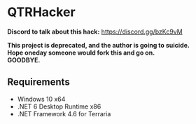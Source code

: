 # QTRHacker

**Discord to talk about this hack:** https://discord.gg/bzKc9vM

**This project is  deprecated, and the author is going to suicide.**  
**Hope oneday someone would fork this and go on.**  
**GOODBYE.**

## Requirements
* Windows 10 x64
* .NET 6 Desktop Runtime x86
* .NET Framework 4.6 for Terraria

